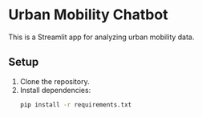 # Urban Mobility Chatbot

This is a Streamlit app for analyzing urban mobility data.

## Setup
1. Clone the repository.
2. Install dependencies:
   ```bash
   pip install -r requirements.txt
